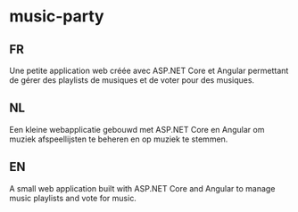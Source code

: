 # music-party
## FR
Une petite application web créée avec ASP.NET Core et Angular permettant de gérer des playlists de musiques et de voter pour des musiques.

## NL
Een kleine webapplicatie gebouwd met ASP.NET Core en Angular om muziek afspeellijsten te beheren en op muziek te stemmen.

## EN
A small web application built with ASP.NET Core and Angular to manage music playlists and vote for music.
